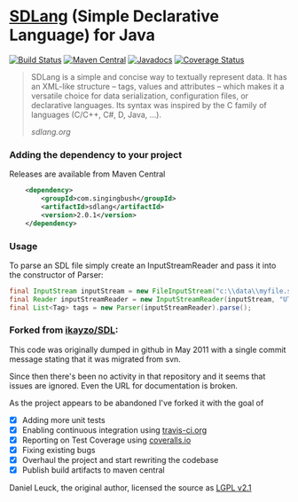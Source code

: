 [SDLang](https://sdlang.org/) (Simple Declarative Language) for Java
============

[![Build Status](https://travis-ci.org/SingingBush/SDL.svg?branch=master)](https://travis-ci.org/SingingBush/SDL)
[![Maven Central](https://maven-badges.herokuapp.com/maven-central/com.singingbush/sdlang/badge.svg)](https://maven-badges.herokuapp.com/maven-central/com.singingbush/sdlang)
[![Javadocs](https://www.javadoc.io/badge/com.singingbush/sdlang.svg)](https://www.javadoc.io/doc/com.singingbush/sdlang)
[![Coverage Status](https://coveralls.io/repos/github/SingingBush/SDL/badge.svg?branch=master)](https://coveralls.io/github/SingingBush/SDL?branch=master)

> SDLang is a simple and concise way to textually represent data. It has an XML-like structure – tags, values and attributes – which makes it a versatile choice for data serialization, configuration files, or declarative languages. Its syntax was inspired by the C family of languages (C/C++, C#, D, Java, …).
> 
> <cite>sdlang.org</cite>

### Adding the dependency to your project

Releases are available from Maven Central

```xml
    <dependency>
        <groupId>com.singingbush</groupId>
        <artifactId>sdlang</artifactId>
        <version>2.0.1</version>
    </dependency>
```

### Usage

To parse an SDL file simply create an InputStreamReader and pass it into the constructor of Parser:

```Java
final InputStream inputStream = new FileInputStream("c:\\data\\myfile.sdl");
final Reader inputStreamReader = new InputStreamReader(inputStream, "UTF-8");
final List<Tag> tags = new Parser(inputStreamReader).parse();
```

### Forked from [ikayzo/SDL](https://github.com/ikayzo/SDL):

This code was originally dumped in github in May 2011 with a single commit message stating that it was migrated from svn.

Since then there's been no activity in that repository and it seems that issues are ignored. Even the URL for documentation is broken.

As the project appears to be abandoned I've forked it with the goal of

- [x] Adding more unit tests
- [x] Enabling continuous integration using [travis-ci.org](travis-ci.org)
- [x] Reporting on Test Coverage using [coveralls.io](coveralls.io)
- [x] Fixing existing bugs
- [x] Overhaul the project and start rewriting the codebase
- [x] Publish build artifacts to maven central

Daniel Leuck, the original author, licensed the source as [LGPL v2.1](https://www.gnu.org/licenses/old-licenses/lgpl-2.1.txt)
